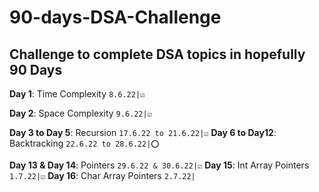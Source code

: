 # 90-days-DSA-Challenge

## Challenge to complete DSA topics in hopefully 90 Days

**Day 1**: Time Complexity `8.6.22|☑️`

**Day 2**: Space Complexity `9.6.22|☑️`

**Day 3 to Day 5**: Recursion `17.6.22 to 21.6.22|☑️`
**Day 6 to Day12**: Backtracking `22.6.22 to 28.6.22|⭕`

**Day 13 & Day 14**: Pointers `29.6.22 & 30.6.22|☑️`
**Day 15**: Int Array Pointers `1.7.22|☑️`
**Day 16**: Char Array Pointers `2.7.22|`
